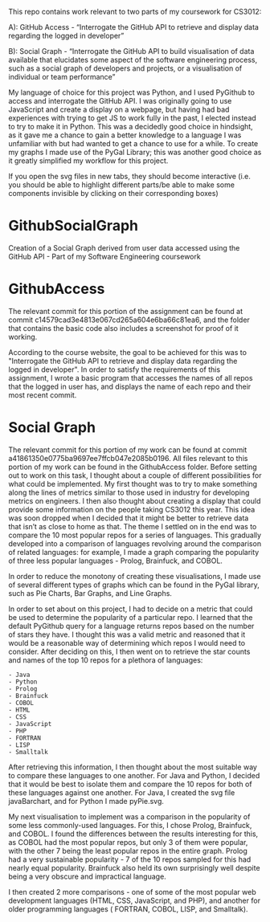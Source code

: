 This repo contains work relevant to two parts of my coursework for CS3012:

A): GitHub Access - “Interrogate the GitHub API to retrieve and display data regarding the logged in developer”

B): Social Graph - “Interrogate the GitHub API to build visualisation of data available that elucidates some aspect of the software engineering process, such as a social graph of developers and projects, or a visualisation of individual or team performance”

My language of choice for this project was Python, and I used PyGithub to access and interrogate the GitHub API. I was originally going to use JavaScript and create a display on a webpage, but having had bad experiences with trying to get JS to work fully in the past, I elected instead to  try to make it in Python. This was a decidedly good choice in hindsight, as it gave me a chance to gain a better knowledge to a language I was unfamiliar with but had wanted to get a chance to use for a while. To create my graphs I made use of the PyGal Library; this was another good choice as it greatly simplified my workflow for this project. 

If you open the svg files in new tabs, they should become interactive (i.e. you should be able to highlight
different parts/be able to make some components invisible by clicking on their corresponding boxes)

# GithubSocialGraph
Creation of a Social Graph derived from user data accessed using the GitHub API - Part of my Software Engineering coursework


# GithubAccess

The relevant commit for this portion of the assignment can be found at commit c14579cad3e4813e067cd265a604e6ba66c81ea6,
and the folder that contains the basic code also includes a screenshot for proof of it working.

According to the course website, the goal to be achieved for this was to "Interrogate the GitHub API to retrieve and display data
regarding the logged in developer". In order to satisfy the requirements of this assignment, I wrote a basic program that
accesses the names of all repos that the logged in user has, and displays the name of each repo and their most recent commit.

# Social Graph

The relevant commit for this portion of my work can be found at commit
a41861350e0775ba9697ee7ffcb047e2085b0196. All files relevant to this portion of my work can be found in the GithubAccess folder. Before setting out to work on this task, I thought about a couple of different possibilities for what could be implemented. My first thought was to try to make something along the lines of metrics similar to those used in industry for developing metrics on engineers. I then also thought about creating a display that could provide some information on the people taking CS3012 this year. This idea was soon dropped when I decided that it might be better to retrieve data that isn’t as close to home as that. The theme I settled on in the end was to compare the 10 most popular repos for a series of languages. This gradually developed into a comparison of languages revolving around the comparison of related languages: for example, I made a graph comparing the popularity of three less popular languages - Prolog, Brainfuck, and COBOL.

In order to reduce the monotony of creating these visualisations, I made use of several different types of graphs which can be found in the PyGal library, such as Pie Charts, Bar Graphs, and Line Graphs.

In order to set about on this project, I had to decide on a metric that could be used to determine the popularity of a particular repo. I learned that the default PyGithub query for a language returns repos based on the number of stars they have. I thought this was a valid metric and reasoned that it would be a reasonable way of determining which repos I would need to consider. After deciding on this, I then went on to retrieve the star counts and names of the top 10 repos for a plethora of languages:

	- Java
	- Python
	- Prolog
	- Brainfuck
	- COBOL
	- HTML
	- CSS
	- JavaScript
	- PHP
	- FORTRAN
	- LISP
	- Smalltalk

After retrieving this information, I then thought about the most suitable way to compare these languages to one another. For Java and Python, I decided that it would be best to isolate them and compare the 10 repos for both of these languages against one another. For Java, I created the svg file javaBarchart, and for Python I made pyPie.svg.

My next visualisation to implement was a comparison in the popularity of some less commonly-used languages. For this, I chose Prolog, Brainfuck, and COBOL. I found the differences between the results interesting for this, as COBOL had the most popular repos, but only 3 of them were popular, with the other 7 being the least popular repos in the entire graph. Prolog had a very sustainable popularity - 7 of the 10 repos sampled for this had nearly equal popularity. Brainfuck also held its own surprisingly well despite being a very obscure and impractical language.

I then created 2 more comparisons - one of some of the most popular web development languages (HTML, CSS, JavaScript, and PHP), and another for older programming languages ( FORTRAN, COBOL, LISP, and Smalltalk).
